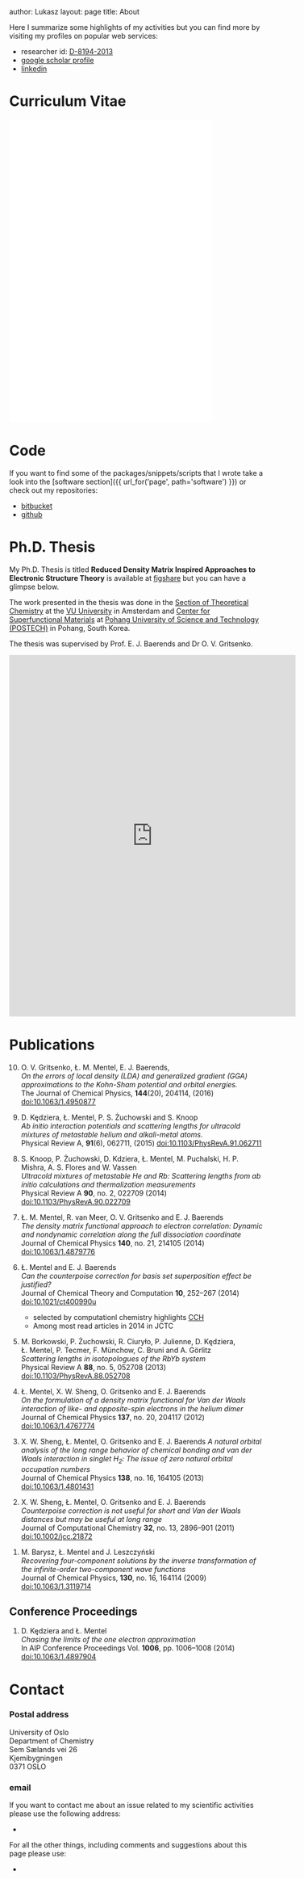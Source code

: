 author: Lukasz
layout: page
title: About

Here I summarize some highlights of my activities but you can find more by visiting
my profiles on popular web services:

* researcher id: [D-8194-2013](http://www.researcherid.com/rid/D-8194-2013)
* [google scholar profile](http://scholar.google.com/citations?user=TTL9ux0AAAAJ&hl=en)
* [linkedin](https://www.linkedin.com/in/lukasz-mentel)

# Curriculum Vitae

<div class="row text-center" style="height:600px">
  <iframe src="{{ url_for('static', filename='download/Mentel_CV.pdf') }}" width="80%" height="100%" style="border: none;">
    This browser does not support PDFs. Please download the PDF to view it: <a href="{{ url_for('static', filename='download/Mentel_CV.pdf') }}">Download PDF</a>
  </iframe>
</div>

# Code 

If you want to find some of the packages/snippets/scripts that I wrote take a look into
the [software section]({{ url_for('page', path='software') }})  or check out my repositories:

- [bitbucket](https://bitbucket.org/lukaszmentel)
- [github](https://github.com/lmmentel)

# Ph.D. Thesis 

My Ph.D. Thesis is titled 
**Reduced Density Matrix Inspired Approaches to
Electronic Structure Theory** is available at [figshare](http://dx.doi.org/10.6084/m9.figshare.1494690) but you can have a glimpse below.

The work presented in the thesis was done in the [Section of Theoretical
Chemistry](http://www.chem.vu.nl/en/research/division-theoretical-chemistry/) at the [VU University](http://vu.nl/en/index.aspx) in Amsterdam and  [Center for Superfunctional
Materials](http://csm.postech.ac.kr/research/index.html) at [Pohang University of Science and Technology (POSTECH)](http://www.postech.ac.kr/eng/) in Pohang, South Korea.

The thesis was supervised by Prof. E. J. Baerends and Dr O. V. Gritsenko.


<div class="row text-center">

<iframe src="https://widgets.figshare.com/articles/1494690/embed?show_title=1" width="568" height="716" frameborder="0" ></iframe>

</div>


<div style="clear:both">
</div>

# Publications

<ol reversed>

<li><p>O. V. Gritsenko, Ł. M. Mentel, E. J. Baerends, <br>
 <em>On the errors of local density (LDA) and generalized gradient (GGA) approximations to the Kohn-Sham potential and orbital energies.</em><br> The Journal of Chemical Physics, <b>144</b>(20), 204114, (2016)
 <a href="http://doi.org/10.1063/1.4950877">doi:10.1063/1.4950877</a>
</p></li>

<li><p> D. K<span>ę</span>dziera, <span>Ł</span>. Mentel, P. S. <span>Ż</span>uchowski and S. Knoop <br>
<em>Ab initio interaction potentials and scattering lengths for ultracold mixtures of
metastable helium and alkali-metal atoms.</em><br>
Physical Review A, <b>91</b>(6), 062711, (2015)
<a href="http://dx.doi.org/10.1103/PhysRevA.91.062711">doi:10.1103/PhysRevA.91.062711</a></p></li>

<li><p> S. Knoop, P. <span>Ż</span>uchowski, D. Kdziera, <span>Ł</span>. Mentel,
M. Puchalski, H. P. Mishra, A. S. Flores and W. Vassen <br>
<em>Ultracold mixtures of metastable He and Rb: Scattering lengths from ab
initio calculations and thermalization measurements</em><br>
Physical Review A <b>90</b>, no. 2, 022709 (2014)
<a href="http://dx.doi.org/10.1103/PhysRevA.90.022709">doi:10.1103/PhysRevA.90.022709</a></p></li>

<li><p><span>Ł</span>. M. Mentel, R. van Meer, O. V. Gritsenko and E. J. Baerends<br>
<em>The density matrix functional approach to electron correlation: Dynamic and
nondynamic correlation along the full dissociation coordinate</em><br>
Journal of Chemical Physics <b>140</b>, no. 21, 214105 (2014)
<a href="http://dx.doi.org/10.1063/1.4879776">doi:10.1063/1.4879776</a></p></li>

<li><p><span>Ł</span>. Mentel and E. J. Baerends<br>
<em>Can the counterpoise correction for basis set superposition effect be justified?</em><br>
Journal of Chemical Theory and Computation <b>10</b>, 252–267 (2014)
<a href="http://dx.doi.org/10.1021/ct400990u">doi:10.1021/ct400990u</a><br>
<ul>
<li> selected by computationl chemistry highlights
<a href="http://www.compchemhighlights.org/2014/01/cp-and-bsse.html">CCH</a></li>
<li>Among most read articles in 2014 in JCTC</li>
</ul>
</p></li>

<li><p> M. Borkowski, P. <span>Ż</span>uchowski, R. Ciury<span>ł</span>o, P. Julienne,
D. K<span>ę</span>dziera, <span>Ł</span>. Mentel, P. Tecmer, F. M<span>ü</span>nchow, C. Bruni and
A. G<span>ö</span>rlitz <br>
<em>Scattering lengths in isotopologues of the RbYb system</em><br>
Physical Review A <b>88</b>, no. 5, 052708 (2013)
<a href="http://dx.doi.org/10.1103/PhysRevA.88.052708">doi:10.1103/PhysRevA.88.052708</a><br>
</p></li>

<li><p><span>Ł</span>. Mentel, X. W. Sheng, O. Gritsenko and E. J. Baerends <br>
<em>On the formulation of a density matrix functional for Van der Waals
interaction of like- and opposite-spin electrons in the helium dimer</em><br>
Journal of Chemical Physics <b>137</b>, no. 20, 204117 (2012)
<a href="http://dx.doi.org/10.1063/1.4767774">doi:10.1063/1.4767774</a></p></li>

<li><p>X. W. Sheng, <span>Ł</span>. Mentel, O. Gritsenko and E. J. Baerends
<em>A natural orbital analysis of the long range behavior of chemical bonding and
van der Waals interaction in singlet H<sub>2</sub>: The issue of zero natural orbital
occupation numbers</em><br>
Journal of Chemical Physics <b>138</b>, no. 16, 164105 (2013)
<a href="http://dx.doi.org/10.1063/1.4801431">doi:10.1063/1.4801431</a></p></li>

<li><p>X. W. Sheng, <span>Ł</span>. Mentel, O. Gritsenko and E. J. Baerends<br>
<em>Counterpoise correction is not useful for short and Van der Waals distances
but may be useful at long range</em><br>
Journal of Computational Chemistry <b>32</b>, no. 13, 2896–901 (2011)
<a href="http://dx.doi.org/10.1002/jcc.21872">doi:10.1002/jcc.21872</a></p></li>

<li><p> M. Barysz, <span>Ł</span>. Mentel and J. Leszczy<span>ń</span>ski<br>
<em>Recovering four-component solutions by the inverse transformation of the
infinite-order two-component wave functions</em><br>
Journal of Chemical Physics, <b>130</b>, no. 16, 164114 (2009)
<a href="http://dx.doi.org/10.1063/1.3119714">doi:10.1063/1.3119714</a></p></li>
</ol>

## Conference Proceedings

<ol reversed>

<li><p>D. K<span>ę</span>dziera and <span>Ł</span>. Mentel <br>
<em>Chasing the limits of the one electron approximation</em><br>
In AIP Conference Proceedings Vol. <b>1006</b>, pp. 1006–1008 (2014)
<a href="http://dx.doi.org/10.1063/1.4897904">doi:10.1063/1.4897904</a></p></li>
</ol>

# Contact

### Postal address

University of Oslo <br>
Department of Chemistry <br>
Sem Sælands vei 26 <br>
Kjemibygningen <br>
0371 OSLO <br>

### email

If you want to contact me about an issue related to my scientific activities please use the 
following address: 

<ul><li>
<script language="JavaScript">
          u = 'lukasz.mentel';
          s = 'smn.uio.no';
          document.write('<a href=\"mailto:' + u + '@' + s + '\" target=\"_blank\">' + u + '@' + s );
</script></a>
</li></ul>

For all the other things, including comments and suggestions about this page please use:
<ul><li>
<script language="JavaScript">
          u = 'lmmentel';
          s = 'gmail.com';
          document.write('<a href=\"mailto:' + u + '@' + s + '\" target=\"_blank\">' + u + '@' + s );
</script></a>
</li></ul>

<!---
# posters

# slides
-->
